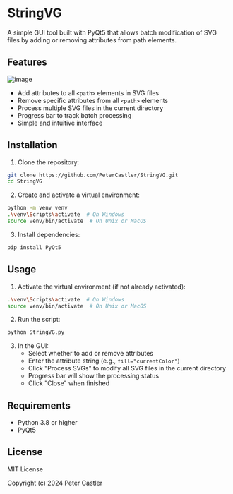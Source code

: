 # StringVG

A simple GUI tool built with PyQt5 that allows batch modification of SVG files by adding or removing attributes from path elements.

## Features

![image](https://github.com/user-attachments/assets/74c3246b-0e84-49e6-9db3-0b48598855a7)

- Add attributes to all `<path>` elements in SVG files
- Remove specific attributes from all `<path>` elements
- Process multiple SVG files in the current directory
- Progress bar to track batch processing
- Simple and intuitive interface

## Installation

1. Clone the repository:
```bash
git clone https://github.com/PeterCastler/StringVG.git
cd StringVG
```

2. Create and activate a virtual environment:
```bash
python -m venv venv
.\venv\Scripts\activate  # On Windows
source venv/bin/activate  # On Unix or MacOS
```

3. Install dependencies:
```bash
pip install PyQt5
```

## Usage

1. Activate the virtual environment (if not already activated):
```bash
.\venv\Scripts\activate  # On Windows
source venv/bin/activate  # On Unix or MacOS
```

2. Run the script:
```bash
python StringVG.py
```

3. In the GUI:
   - Select whether to add or remove attributes
   - Enter the attribute string (e.g., `fill="currentColor"`)
   - Click "Process SVGs" to modify all SVG files in the current directory
   - Progress bar will show the processing status
   - Click "Close" when finished

## Requirements

- Python 3.8 or higher
- PyQt5

## License

MIT License

Copyright (c) 2024 Peter Castler
